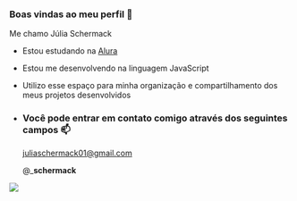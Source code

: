 ### Boas vindas ao meu perfil 🥰

Me chamo Júlia Schermack

- Estou estudando na [Alura](https//www.alura.com.br)
- Estou me desenvolvendo na linguagem JavaScript
- Utilizo esse espaço para minha organização e compartilhamento dos meus projetos desenvolvidos

- ### Você pode entrar em contato comigo através dos seguintes campos 📫
  juliaschermack01@gmail.com

  @___schermack__

![](https://media1.tenor.com/m/FJJLUl_qrvMAAAAd/pretty-please-bob.gif)
  
